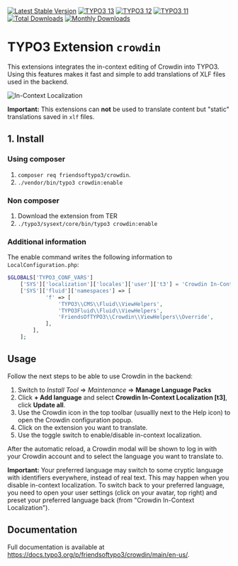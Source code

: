 [![Latest Stable Version](https://poser.pugx.org/friendsoftypo3/crowdin/v/stable)](https://extensions.typo3.org/extension/crowdin/)
[![TYPO3 13](https://img.shields.io/badge/TYPO3-13-orange.svg)](https://get.typo3.org/version/13)
[![TYPO3 12](https://img.shields.io/badge/TYPO3-12-orange.svg)](https://get.typo3.org/version/12)
[![TYPO3 11](https://img.shields.io/badge/TYPO3-11-orange.svg)](https://get.typo3.org/version/11)
[![Total Downloads](https://poser.pugx.org/friendsoftypo3/crowdin/downloads)](https://packagist.org/packages/friendsoftypo3/crowdin)
[![Monthly Downloads](https://poser.pugx.org/friendsoftypo3/crowdin/d/monthly)](https://packagist.org/packages/friendsoftypo3/crowdin)

# TYPO3 Extension `crowdin`

This extensions integrates the in-context editing of Crowdin into TYPO3.
Using this features makes it fast and simple to add translations of XLF
files used in the backend.

![In-Context Localization](Resources/Public/Screenshots/crowdin-inline-localization.png)

**Important:** This extensions can **not** be used to translate content but
"static" translations saved in `xlf` files.

## 1. Install

### Using composer

1. `composer req friendsoftypo3/crowdin`.
2. `./vendor/bin/typo3 crowdin:enable`

### Non composer

1. Download the extension from TER
2. `./typo3/sysext/core/bin/typo3 crowdin:enable`

### Additional information

The enable command writes the following information to `LocalConfiguration.php`:

```php
$GLOBALS['TYPO3_CONF_VARS']
    ['SYS']['localization']['locales']['user']['t3'] = 'Crowdin In-Context Localization';
    ['SYS']['fluid']['namespaces'] => [
            'f' => [
                'TYPO3\\CMS\\Fluid\\ViewHelpers',
                'TYPO3Fluid\\Fluid\\ViewHelpers',
                'FriendsOfTYPO3\\Crowdin\\ViewHelpers\\Override',
            ],
        ],
    ];
```

## Usage

Follow the next steps to be able to use Crowdin in the backend:

1. Switch to *Install Tool* => *Maintenance* => **Manage Language Packs**
2. Click **+  Add language** and select **Crowdin In-Context Localization [t3]**,
   click **Update all**.
3. Use the Crowdin icon in the top toolbar (usuallly next to the Help icon) to
   open the Crowdin configuration popup.
4. Click on the extension you want to translate.
5. Use the toggle switch to enable/disable in-context localization.

After the automatic reload, a Crowdin modal will be shown to log in with your
Crowdin account and to select the language you want to translate to.

**Important:** Your preferred language may switch to some cryptic language
with identifiers everywhere, instead of real text. This may happen when you
disable in-context localization. To switch back to your preferred language,
you need to open your user settings (click on your avatar, top right) and preset
your preferred language back (from "Crowdin In-Context Localization").


## Documentation

Full documentation is available at
https://docs.typo3.org/p/friendsoftypo3/crowdin/main/en-us/.
